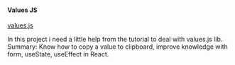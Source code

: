 #### Values JS

[values.js](https://github.com/noeldelgado/values.js)

In this project i need a little help from the tutorial to deal with values.js lib.
Summary: Know how to copy a value to clipboard, improve knowledge with form, useState, useEffect in React.
